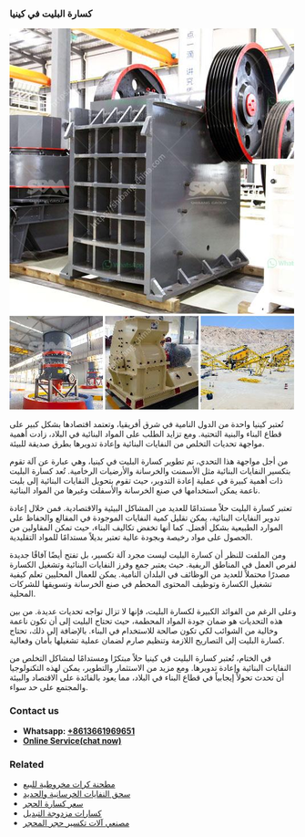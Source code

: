 <h3>كسارة البليت في كينيا</h3><img src='1701852718.jpg' alt=''><p>تُعتبر كينيا واحدة من الدول النامية في شرق أفريقيا، وتعتمد اقتصادها بشكل كبير على قطاع البناء والبنية التحتية. ومع تزايد الطلب على المواد البنائية في البلاد، زادت أهمية مواجهة تحديات التخلص من النفايات البنائية وإعادة تدويرها بطرق صديقة للبيئة.</p><p>من أجل مواجهة هذا التحدي، تم تطوير كسارة البليت في كينيا، وهي عبارة عن آلة تقوم بتكسير النفايات البنائية مثل الأسمنت والخرسانة والأرضيات الرخامية. تُعد كسارة البليت ذات أهمية كبيرة في عملية إعادة التدوير، حيث تقوم بتحويل النفايات البنائية إلى بليت ناعمة يمكن استخدامها في صنع الخرسانة والأسفلت وغيرها من المواد البنائية.</p><p>تعتبر كسارة البليت حلاً مستدامًا للعديد من المشاكل البيئية والاقتصادية. فمن خلال إعادة تدوير النفايات البنائية، يمكن تقليل كمية النفايات الموجودة في المقالع والحفاظ على الموارد الطبيعية بشكل أفضل. كما أنها تخفض تكاليف البناء، حيث تمكن المقاولين من الحصول على مواد رخيصة وبجودة عالية تعتبر بديلاً مستدامًا للمواد التقليدية.</p><p>ومن الملفت للنظر أن كسارة البليت ليست مجرد آلة تكسير، بل تفتح أيضًا آفاقًا جديدة لفرص العمل في المناطق الريفية. حيث يعتبر جمع وفرز النفايات البنائية وتشغيل الكسارة مصدرًا محتملاً للعديد من الوظائف في البلدان النامية. يمكن للعمال المحليين تعلم كيفية تشغيل الكسارة وتوظيف المحتوى المحطم في صنع الخرسانة وتسويقها للشركات المحلية.</p><p>وعلى الرغم من الفوائد الكبيرة لكسارة البليت، فإنها لا تزال تواجه تحديات عديدة. من بين هذه التحديات هو ضمان جودة المواد المحطمة، حيث تحتاج البليت إلى أن تكون ناعمة وخالية من الشوائب لكي تكون صالحة للاستخدام في البناء. بالإضافة إلى ذلك، تحتاج كسارة البليت إلى التصاريح اللازمة وتنظيم صارم لضمان عملية تشغيلها بأمان وفعالية.</p><p>في الختام، تُعتبر كسارة البليت في كينيا حلاً مبتكرًا ومستدامًا لمشاكل التخلص من النفايات البنائية وإعادة تدويرها. ومع مزيد من الاستثمار والتطوير، يمكن لهذه التكنولوجيا أن تحدث تحولاً إيجابياً في قطاع البناء في البلاد، مما يعود بالفائدة على الاقتصاد والبيئة والمجتمع على حد سواء.</p><h3>Contact us</h3><ul><li><strong>Whatsapp:&nbsp;<a href="https://wa.me/8613661969651">+8613661969651</a></strong></li><li><a href="https://swt.shibang-china.com/?git&amp;zhl&amp;كسارة البليت في كينيا"><strong>Online Service(chat now)</strong></a></li></ul><h3>Related</h3><ul><li><a href='مطحنة كرات مخروطية للبيع.md'>مطحنة كرات مخروطية للبيع</a></li><li><a href='سحق النفايات الخرسانية والحديد.md'>سحق النفايات الخرسانية والحديد</a></li><li><a href='سعر كسارة الحجر.md'>سعر كسارة الحجر</a></li><li><a href='كسارات مزدوجة التبديل.md'>كسارات مزدوجة التبديل</a></li><li><a href='مصنعي آلات تكسير حجر المحجر.md'>مصنعي آلات تكسير حجر المحجر</a></li></ul>